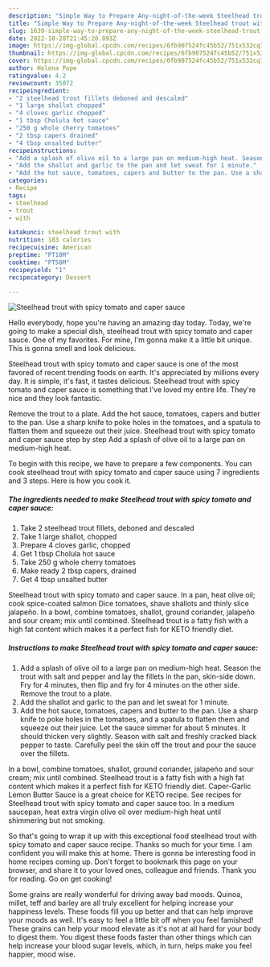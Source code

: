 ```yaml
---
description: "Simple Way to Prepare Any-night-of-the-week Steelhead trout with spicy tomato and caper sauce"
title: "Simple Way to Prepare Any-night-of-the-week Steelhead trout with spicy tomato and caper sauce"
slug: 1639-simple-way-to-prepare-any-night-of-the-week-steelhead-trout-with-spicy-tomato-and-caper-sauce
date: 2022-10-28T21:45:20.893Z
image: https://img-global.cpcdn.com/recipes/6fb907524fc45b52/751x532cq70/steelhead-trout-with-spicy-tomato-and-caper-sauce-recipe-main-photo.jpg
thumbnail: https://img-global.cpcdn.com/recipes/6fb907524fc45b52/751x532cq70/steelhead-trout-with-spicy-tomato-and-caper-sauce-recipe-main-photo.jpg
cover: https://img-global.cpcdn.com/recipes/6fb907524fc45b52/751x532cq70/steelhead-trout-with-spicy-tomato-and-caper-sauce-recipe-main-photo.jpg
author: Helena Pope
ratingvalue: 4.2
reviewcount: 35072
recipeingredient:
- "2 steelhead trout fillets deboned and descaled"
- "1 large shallot chopped"
- "4 cloves garlic chopped"
- "1 tbsp Cholula hot sauce"
- "250 g whole cherry tomatoes"
- "2 tbsp capers drained"
- "4 tbsp unsalted butter"
recipeinstructions:
- "Add a splash of olive oil to a large pan on medium-high heat. Season the trout with salt and pepper and lay the fillets in the pan, skin-side down. Fry for 4 minutes, then flip and fry for 4 minutes on the other side. Remove the trout to a plate."
- "Add the shallot and garlic to the pan and let sweat for 1 minute."
- "Add the hot sauce, tomatoes, capers and butter to the pan. Use a sharp knife to poke holes in the tomatoes, and a spatula to flatten them and squeeze out their juice. Let the sauce simmer for about 5 minutes. It should thicken very slightly. Season with salt and freshly cracked black pepper to taste. Carefully peel the skin off the trout and pour the sauce over the fillets."
categories:
- Recipe
tags:
- steelhead
- trout
- with

katakunci: steelhead trout with 
nutrition: 183 calories
recipecuisine: American
preptime: "PT10M"
cooktime: "PT58M"
recipeyield: "1"
recipecategory: Dessert

---
```



![Steelhead trout with spicy tomato and caper sauce](https://img-global.cpcdn.com/recipes/6fb907524fc45b52/751x532cq70/steelhead-trout-with-spicy-tomato-and-caper-sauce-recipe-main-photo.jpg)

Hello everybody, hope you're having an amazing day today. Today, we're going to make a special dish, steelhead trout with spicy tomato and caper sauce. One of my favorites. For mine, I'm gonna make it a little bit unique. This is gonna smell and look delicious.

Steelhead trout with spicy tomato and caper sauce is one of the most favored of recent trending foods on earth. It's appreciated by millions every day. It is simple, it's fast, it tastes delicious. Steelhead trout with spicy tomato and caper sauce is something that I've loved my entire life. They're nice and they look fantastic.

Remove the trout to a plate. Add the hot sauce, tomatoes, capers and butter to the pan. Use a sharp knife to poke holes in the tomatoes, and a spatula to flatten them and squeeze out their juice. Steelhead trout with spicy tomato and caper sauce step by step Add a splash of olive oil to a large pan on medium-high heat.


To begin with this recipe, we have to prepare a few components. You can cook steelhead trout with spicy tomato and caper sauce using 7 ingredients and 3 steps. Here is how you cook it.

<!--inarticleads1-->

##### The ingredients needed to make Steelhead trout with spicy tomato and caper sauce:

1. Take 2 steelhead trout fillets, deboned and descaled
1. Take 1 large shallot, chopped
1. Prepare 4 cloves garlic, chopped
1. Get 1 tbsp Cholula hot sauce
1. Take 250 g whole cherry tomatoes
1. Make ready 2 tbsp capers, drained
1. Get 4 tbsp unsalted butter


Steelhead trout with spicy tomato and caper sauce. In a pan, heat olive oil; cook spice-coated salmon Dice tomatoes, shave shallots and thinly slice jalapeño. In a bowl, combine tomatoes, shallot, ground coriander, jalapeño and sour cream; mix until combined. Steelhead trout is a fatty fish with a high fat content which makes it a perfect fish for KETO friendly diet. 

<!--inarticleads2-->

##### Instructions to make Steelhead trout with spicy tomato and caper sauce:

1. Add a splash of olive oil to a large pan on medium-high heat. Season the trout with salt and pepper and lay the fillets in the pan, skin-side down. Fry for 4 minutes, then flip and fry for 4 minutes on the other side. Remove the trout to a plate.
1. Add the shallot and garlic to the pan and let sweat for 1 minute.
1. Add the hot sauce, tomatoes, capers and butter to the pan. Use a sharp knife to poke holes in the tomatoes, and a spatula to flatten them and squeeze out their juice. Let the sauce simmer for about 5 minutes. It should thicken very slightly. Season with salt and freshly cracked black pepper to taste. Carefully peel the skin off the trout and pour the sauce over the fillets.


In a bowl, combine tomatoes, shallot, ground coriander, jalapeño and sour cream; mix until combined. Steelhead trout is a fatty fish with a high fat content which makes it a perfect fish for KETO friendly diet. Caper-Garlic Lemon Butter Sauce is a great choice for KETO recipe. See recipes for Steelhead trout with spicy tomato and caper sauce too. In a medium saucepan, heat extra virgin olive oil over medium-high heat until shimmering but not smoking. 

So that's going to wrap it up with this exceptional food steelhead trout with spicy tomato and caper sauce recipe. Thanks so much for your time. I am confident you will make this at home. There is gonna be interesting food in home recipes coming up. Don't forget to bookmark this page on your browser, and share it to your loved ones, colleague and friends. Thank you for reading. Go on get cooking!

Some grains are really wonderful for driving away bad moods. Quinoa, millet, teff and barley are all truly excellent for helping increase your happiness levels. These foods fill you up better and that can help improve your moods as well. It's easy to feel a little bit off when you feel famished! These grains can help your mood elevate as it's not at all hard for your body to digest them. You digest these foods faster than other things which can help increase your blood sugar levels, which, in turn, helps make you feel happier, mood wise.
